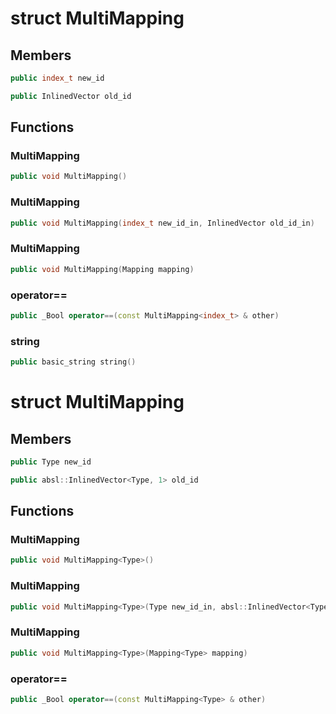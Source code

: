 # struct MultiMapping


## Members

```cpp
public index_t new_id
```

```cpp
public InlinedVector old_id
```



## Functions

### MultiMapping

```cpp
public void MultiMapping()
```


### MultiMapping

```cpp
public void MultiMapping(index_t new_id_in, InlinedVector old_id_in)
```


### MultiMapping

```cpp
public void MultiMapping(Mapping mapping)
```


### operator==

```cpp
public _Bool operator==(const MultiMapping<index_t> & other)
```


### string

```cpp
public basic_string string()
```




# struct MultiMapping


## Members

```cpp
public Type new_id
```

```cpp
public absl::InlinedVector<Type, 1> old_id
```



## Functions

### MultiMapping

```cpp
public void MultiMapping<Type>()
```


### MultiMapping

```cpp
public void MultiMapping<Type>(Type new_id_in, absl::InlinedVector<Type, 1> old_id_in)
```


### MultiMapping

```cpp
public void MultiMapping<Type>(Mapping<Type> mapping)
```


### operator==

```cpp
public _Bool operator==(const MultiMapping<Type> & other)
```




